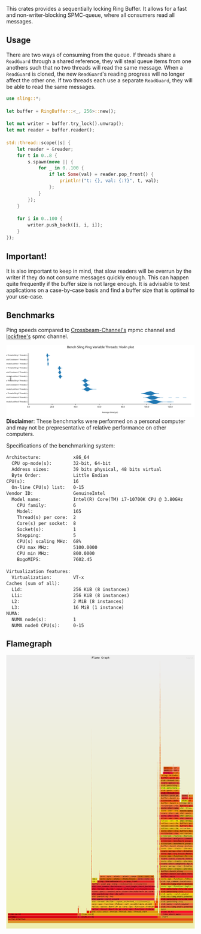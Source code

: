 This crates provides a sequentially locking Ring Buffer. It allows for
a fast and non-writer-blocking SPMC-queue, where all consumers read all
messages.

## Usage

There are two ways of consuming from the queue. If threads share a
`ReadGuard` through a shared reference, they will steal
queue items from one anothers such that no two threads will read the
same message. When a `ReadGuard` is cloned, the new
`ReadGuard`'s reading progress will no longer affect the other
one. If two threads each use a separate `ReadGuard`, they
will be able to read the same messages.

```rust
use sling::*;

let buffer = RingBuffer::<_, 256>::new();

let mut writer = buffer.try_lock().unwrap();
let mut reader = buffer.reader();

std::thread::scope(|s| {
    let reader = &reader;
    for t in 0..8 {
        s.spawn(move || {
            for _ in 0..100 {
                if let Some(val) = reader.pop_front() {
                    println!("t: {}, val: {:?}", t, val);
                };
            }
        });
    }

    for i in 0..100 {
        writer.push_back([i, i, i]);
    }
});
```

## Important!

It is also important to keep in mind, that slow readers will be overrun by the writer if they
do not consume messages quickly enough. This can happen quite frequently if the buffer size is
not large enough. It is advisable to test applications on a case-by-case basis and find a
buffer size that is optimal to your use-case.

## Benchmarks

Ping speeds compared to [Crossbeam-Channel's](https://crates.io/crates/crossbeam-channel) mpmc
channel and [lockfree's](https://crates.io/crates/lockfree) spmc channel.

![violin-plot](<./target/criterion/reports/Bench Sling Ping Variable Threads/violin.svg>)
**Disclaimer**: These benchmarks were performed on a personal computer and may not be prepresentative
of relative performance on other computers.

Specifications of the benchmarking system:

```
Architecture:            x86_64
  CPU op-mode(s):        32-bit, 64-bit
  Address sizes:         39 bits physical, 48 bits virtual
  Byte Order:            Little Endian
CPU(s):                  16
  On-line CPU(s) list:   0-15
Vendor ID:               GenuineIntel
  Model name:            Intel(R) Core(TM) i7-10700K CPU @ 3.80GHz
    CPU family:          6
    Model:               165
    Thread(s) per core:  2
    Core(s) per socket:  8
    Socket(s):           1
    Stepping:            5
    CPU(s) scaling MHz:  68%
    CPU max MHz:         5100.0000
    CPU min MHz:         800.0000
    BogoMIPS:            7602.45

Virtualization features:
  Virtualization:        VT-x
Caches (sum of all):
  L1d:                   256 KiB (8 instances)
  L1i:                   256 KiB (8 instances)
  L2:                    2 MiB (8 instances)
  L3:                    16 MiB (1 instance)
NUMA:
  NUMA node(s):          1
  NUMA node0 CPU(s):     0-15
```

## Flamegraph

![flamegraph](./flamegraph.svg)

